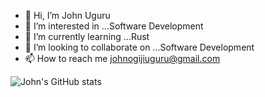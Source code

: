 - 👋 Hi, I’m John Uguru 
- 👀 I’m interested in ...Software Development
- 🌱 I’m currently learning ...Rust
- 💞️ I’m looking to collaborate on ...Software Development
- 📫 How to reach me johnogijiuguru@gmail.com


![John's GitHub stats](https://github-readme-stats.vercel.app/api?username=john73-cloud&theme=tokyonight&show_icons=true&hide_border=true&count_private=true)

